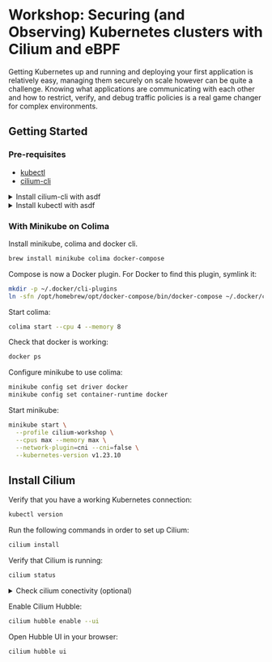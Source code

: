 # Workshop: Securing (and Observing) Kubernetes clusters with Cilium and eBPF

Getting Kubernetes up and running and deploying your first application is
relatively easy, managing them securely on scale however can be quite a
challenge. Knowing what applications are communicating with each other and how
to restrict, verify, and debug traffic policies is a real game changer for
complex environments.

## Getting Started

### Pre-requisites

* [kubectl](https://kubernetes.io/docs/tasks/tools/install-kubectl/)
* [cilium-cli](https://github.com/cilium/cilium-cli/releases)

<details>
  <summary>Install cilium-cli with asdf</summary>

  ```bash
  brew install asdf

  asdf plugin add cilium-cli
  asdf install cilium-cli latest
  asdf global cilium-cli latest
  ```
</details>

<details>
  <summary>Install kubectl with asdf</summary>

  ```bash
  brew install asdf

  asdf plugin add kubectl
  asdf install kubectl v1.23.6
  asdf global kubectl v1.23.6 latest
  ```
</details>

### With Minikube on Colima

Install minikube, colima and docker cli.

```bash
brew install minikube colima docker-compose
```

Compose is now a Docker plugin. For Docker to find this plugin, symlink it:

```bash
mkdir -p ~/.docker/cli-plugins
ln -sfn /opt/homebrew/opt/docker-compose/bin/docker-compose ~/.docker/cli-plugins/docker-compose
```

Start colima:

```bash
colima start --cpu 4 --memory 8
```

Check that docker is working:

```bash
docker ps
```

Configure minikube to use colima:

```bash
minikube config set driver docker
minikube config set container-runtime docker
```

Start minikube:

```bash
minikube start \
  --profile cilium-workshop \
  --cpus max --memory max \
  --network-plugin=cni --cni=false \
  --kubernetes-version v1.23.10
```

<!---
--nnodes 2
--docker-opt="default-ulimit=nofile=102400:102400"
-->

## Install Cilium

Verify that you have a working Kubernetes connection:

```bash
kubectl version
```

Run the following commands in order to set up Cilium:

```bash
cilium install
```

Verify that Cilium is running:

```bash
cilium status
```

<details>
  <summary>Check cilium conectivity (optional)</summary>

  ```bash
  cilium connectivity test
  ```
</details>

Enable Cilium Hubble:

```bash
cilium hubble enable --ui
```

Open Hubble UI in your browser:

```bash
cilium hubble ui
```
